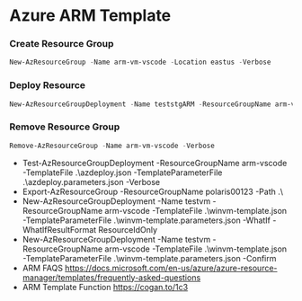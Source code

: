 # Azure ARM Template

### Create Resource Group

```powershell
New-AzResourceGroup -Name arm-vm-vscode -Location eastus -Verbose
```
### Deploy Resource

```powershell
New-AzResourceGroupDeployment -Name teststgARM -ResourceGroupName arm-vm-vscode -TemplateFile .\teststorage.json -TemplateParameterFile .\teststorage.param.json -Verbose
```
### Remove Resource Group

```powershell
Remove-AzResourceGroup -Name arm-vm-vscode -Verbose
```

- Test-AzResourceGroupDeployment -ResourceGroupName arm-vscode -TemplateFile .\azdeploy.json -TemplateParameterFile .\azdeploy.parameters.json -Verbose
- Export-AzResourceGroup -ResourceGroupName polaris00123 -Path .\ 
- New-AzResourceGroupDeployment -Name testvm -ResourceGroupName arm-vscode -TemplateFile .\winvm-template.json -TemplateParameterFile .\winvm-template.parameters.json -WhatIf -WhatIfResultFormat ResourceIdOnly
- New-AzResourceGroupDeployment -Name testvm -ResourceGroupName arm-vscode -TemplateFile .\winvm-template.json -TemplateParameterFile .\winvm-template.parameters.json -Confirm 
- ARM FAQS
  https://docs.microsoft.com/en-us/azure/azure-resource-manager/templates/frequently-asked-questions
- ARM Template Function https://cogan.to/1c3
